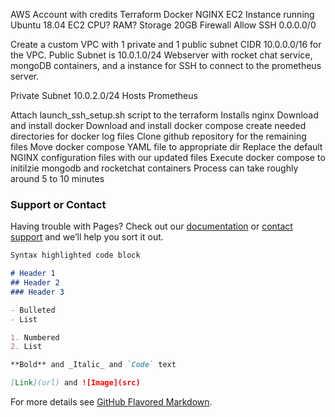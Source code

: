 AWS Account with credits
Terraform
Docker
NGINX
EC2 Instance running Ubuntu 18.04
EC2 CPU?
RAM?
Storage 20GB
Firewall
  Allow SSH
  0.0.0.0/0

Create a custom VPC with 1 private and 1 public subnet
CIDR 10.0.0.0/16 for the VPC. 
Public Subnet is 10.0.1.0/24
Webserver with rocket chat service, mongoDB containers, and a instance for SSH to connect to the prometheus server.

Private Subnet 10.0.2.0/24
Hosts Prometheus

Attach launch_ssh_setup.sh script to the terraform
  Installs nginx
  Download and install docker
  Download and install docker compose
  create needed directories for docker log files
  Clone github repository for the remaining files
  Move docker compose YAML file to appropriate dir
  Replace the default NGINX configuration files with our updated files
  Execute docker compose to initilzie mongodb and rocketchat containers
  Process can take roughly around 5 to 10 minutes
  
  ### Support or Contact

Having trouble with Pages? Check out our [documentation](https://docs.github.com/categories/github-pages-basics/) or [contact support](https://support.github.com/contact) and we’ll help you sort it out.

```markdown
Syntax highlighted code block

# Header 1
## Header 2
### Header 3

- Bulleted
- List

1. Numbered
2. List

**Bold** and _Italic_ and `Code` text

[Link](url) and ![Image](src)
```

For more details see [GitHub Flavored Markdown](https://guides.github.com/features/mastering-markdown/).

